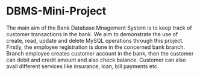 # DBMS-Mini-Project

The main aim of the Bank Database Mnagement System is to keep track of customer transactions in the bank. 
We aim to demonstrate the use of create, read, update and delete MySQL operations through this project.
Firstly, the employee registration is done in the concerned bank branch.
Branch employee creates customer account in the bank, then the customer can debit and credit amount and also check balance.
Customer can also avail different services like insurance, loan, bill payments etc.
